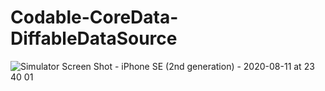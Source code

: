 # Codable-CoreData-DiffableDataSource



![Simulator Screen Shot - iPhone SE (2nd generation) - 2020-08-11 at 23 40 01](https://user-images.githubusercontent.com/2304583/89951700-2b384080-dc2c-11ea-8643-dddca6024e2d.png)
